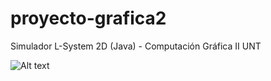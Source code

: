 # proyecto-grafica2
Simulador L-System 2D (Java) -  Computación Gráfica II UNT

![Alt text](https://lh6.googleusercontent.com/hNlYoSq_h-fpbg_scokWTjqIHpX2JLI8cy7-VNCu3DywJ8tnG0F-kaypmQo4t5P_cyCnbHTGMuya5zU=w1342-h489)
